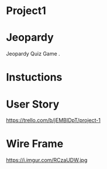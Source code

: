 # Project1
# Jeopardy 

Jeopardy Quiz Game . 



# Instuctions 

# User Story

https://trello.com/b/jEMBIDpT/project-1

# Wire Frame 

https://i.imgur.com/RCzaUDW.jpg

